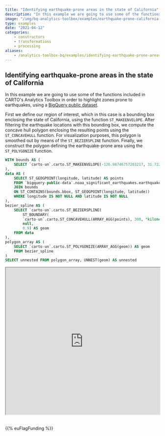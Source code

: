 ```yaml
---
title: "Identifying earthquake-prone areas in the state of California"
description: "In this example we are going to use some of the functions included in CARTO's Analytics Toolbox in order to highlight zones prone to earthquakes, using a  BigQuery public dataset."
image: "/img/bq-analytics-toolbox/examples/earthquake-prone-california.png"
type: examples
date: "2021-04-12"
categories:
    - constructors
    - transformations
    - processing
aliases:
    - /analytics-toolbox-bq/examples/identifying-earthquake-prone-areas-in-the-state-of-california/
---
```

## Identifying earthquake-prone areas in the state of California

In this example we are going to use some of the functions included in CARTO's Analytics Toolbox in order to highlight zones prone to earthquakes, using a [BigQuery public dataset](https://console.cloud.google.com/marketplace/product/noaa-public/noaa-earthquakes). 

First we define our region of interest, which in this case is a bounding box enclosing the state of California, using the function `ST_MAKEENVELOPE`. After filtering the earthquake locations with this bounding box, we compute the concave hull polygon enclosing the resulting points using the `ST_CONCAVEHULL` function. For visualization purposes, this polygon is smoothed out by means of the `ST_BEZIERSPLINE` function. Finally, we construct the polygon defining the earthquake-prone area using the `ST_POLYGONIZE` function.

```sql
WITH bounds AS (
    SELECT `carto-un`.carto.ST_MAKEENVELOPE(-126.98746757203217, 31.72298737861544, -118.1856191911019, 40.871240645013735) AS bbox
),
data AS (
    SELECT ST_GEOGPOINT(longitude, latitude) AS points
    FROM `bigquery-public-data`.noaa_significant_earthquakes.earthquakes
    JOIN bounds
    ON ST_CONTAINS(bounds.bbox, ST_GEOGPOINT(longitude, latitude))
    WHERE longitude IS NOT NULL AND latitude IS NOT NULL
),
bezier_spline AS (
    SELECT `carto-un`.carto.ST_BEZIERSPLINE(
        ST_BOUNDARY(
        `carto-un`.carto.ST_CONCAVEHULL(ARRAY_AGG(points), 300, "kilometres")), 
        null,
        0.9) AS geom
    FROM data
),
polygon_array AS (
    SELECT `carto-un`.carto.ST_POLYGONIZE(ARRAY_AGG(geom)) AS geom
    FROM bezier_spline
) 
SELECT unnested FROM polygon_array, UNNEST(geom) AS unnested
```

<iframe height=480px width=100% style='margin-bottom:20px' src="https://team.carto.com/u/agraciano/builder/3e6b32e2-0049-42b9-ba20-d26342f4d14d/layers#/" title="Earthquake-prone area in the state of California"></iframe>

{{% euFlagFunding %}}
